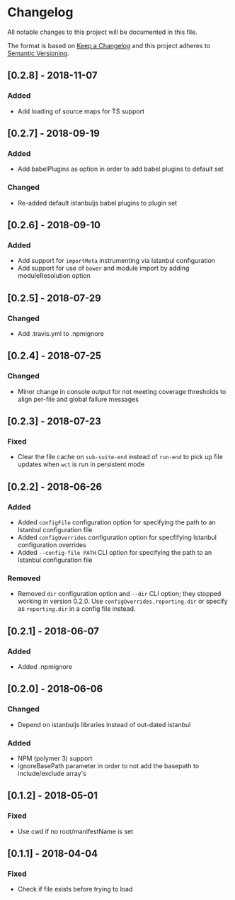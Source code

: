 # Changelog
All notable changes to this project will be documented in this file.

The format is based on [Keep a Changelog](http://keepachangelog.com/en/1.0.0/)
and this project adheres to [Semantic Versioning](http://semver.org/spec/v2.0.0.html).

## [0.2.8] - 2018-11-07
### Added
- Add loading of source maps for TS support

## [0.2.7] - 2018-09-19
### Added
- Add babelPlugins as option in order to add babel plugins to default set

### Changed
- Re-added default istanbuljs babel plugins to plugin set

## [0.2.6] - 2018-09-10
### Added
- Add support for `importMeta` instrumenting via Istanbul configuration
- Add support for use of `bower` and module import by adding moduleResolution option

## [0.2.5] - 2018-07-29
### Changed
- Add .travis.yml to .npmignore

## [0.2.4] - 2018-07-25
### Changed
- Minor change in console output for not meeting coverage thresholds to align per-file and global failure messages

## [0.2.3] - 2018-07-23
### Fixed
- Clear the file cache on `sub-suite-end` instead of `run-end` to pick up file updates when `wct` is run in persistent mode

## [0.2.2] - 2018-06-26
### Added
- Added `configFile` configuration option for specifying the path to an Istanbul configuration file
- Added `configOverrides` configuration option for specfifying Istanbul configuration overrides
- Added `--config-file PATH` CLI option for specifying the path to an Istanbul configuration file

### Removed
- Removed `dir` configuration option and `--dir` CLI option; they stopped working in version 0.2.0. Use `configOverrides.reporting.dir` or specify as `reporting.dir` in a config file instead.

## [0.2.1] - 2018-06-07
### Added
- Added .npmignore

## [0.2.0] - 2018-06-06
### Changed
- Depend on istanbuljs libraries instead of out-dated istanbul

### Added
- NPM (polymer 3) support
- ignoreBasePath parameter in order to not add the basepath to include/exclude array's

## [0.1.2] - 2018-05-01
### Fixed
- Use cwd if no root/manifestName is set

## [0.1.1] - 2018-04-04
### Fixed
- Check if file exists before trying to load
